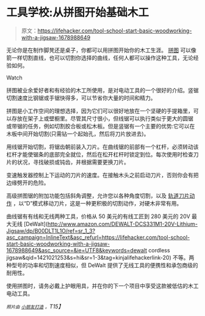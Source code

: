 # 工具学校:从拼图开始基础木工

> 原文：<https://lifehacker.com/tool-school-start-basic-woodworking-with-a-jigsaw-1678988649>

无论你是在制作脚凳还是桌子，你都可以用拼图开始你的木工生涯。 [拼图](http://www.amazon.com/Jig-Saws/b?asc_campaign=InlineText&asc_refurl=https://lifehacker.com/tool-school-start-basic-woodworking-with-a-jigsaw-1678988649&asc_source=&ie=UTF8&node=552934&tag=kinjalifehackerlink-20) 可以像箭一样切割直线，也可以切割你选择的曲线，任何人都可以操作这种工具，无论经验如何。

Watch

拼图被业余爱好者和有经验的木工所使用，是对电动工具的一个很好的介绍。竖锯切割速度比钢锯或手锯快得多，可以节省你大量的时间和精力。

拼图是小工作空间的理想选择，因为它们可以很好地放在一个坚硬的手提箱里，可以存放在架子上或壁橱里。尽管其尺寸很小，但线锯可以执行类似于更大的圆锯 或带锯的任务，例如切割胶合板或松木板。但是竖锯有一个主要的优势:它可以在木板中间开始切割(只需钻一个起始孔，然后将刀片放进去)。

用线锯开始切割，将锯齿朝前装入刀片。在曲线锯的前部有一个杠杆，必须转动该杠杆才能使锯条的底部完全就位，然后在松开杠杆时锁定到位。每次使用时检查刀片的状况，寻找破损或钝齿，并根据需要更换刀片。

变速触发器控制上下运动的刀片的速度。在接触木头之前启动刀片，否则你会有把边缘劈开的危险。

高级拼图锯的附加功能包括斜角调整，允许您以各种角度切割，以及 [轨道刀片动作](https://www.youtube.com/watch?v=eeJ_6bsyrhk) ，以“D”模式移动刀片，这是一种更积极的切割动作，对硬木非常有用。

曲线锯有有线和无线两种工具，价格从 50 美元的有线工匠到 280 美元的 20V 最大无线 [DeWalt](http://www.amazon.com/DEWALT-DCS331M1-20V-Lithium-Jigsaw/dp/B00DLT1L1O/ref=sr_1_3?asc_campaign=InlineText&asc_refurl=https://lifehacker.com/tool-school-start-basic-woodworking-with-a-jigsaw-1678988649&asc_source=&ie=UTF8&keywords=dewalt cordless jigsaw&qid=1421021253&s=hi&sr=1-3&tag=kinjalifehackerlink-20) 不等。两种型号的功率和切割速度相似，但 DeWalt 提供了无线工具的便携性和承包商级的耐用性。

使用拼图时，请务必戴上护眼用具，并在你的下一个项目中享受这款被低估的木工电动工具。

<small>*照片由*</small> [*<small>小朋友打造</small>*](http://builtbykids.com) *<small>。</small>T15】*